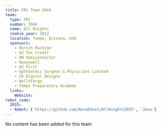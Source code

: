 ```yaml
---
title: FRC Team 3944
team:
  type: FRC
  number: 3944
  name: All Knights
  rookie_year: 2012
  location: Tempe, Arizona, USA
  sponsors:
    - Morsch Machine
    - AZ Tax Credit
    - ON Semiconductor
    - Honeywell
    - AZ First
    - Ophthalmic Surgeon & Physicians Limited
    - US Digital Designs
    - WellsFargo
    - Tempe Preparatory Academy
  links:
    Website:
robot_code:
  2015:
  - Robot: ['https://github.com/AnnaDtest/AllKnights2015', 'Java']
---
```

No content has been added for this team